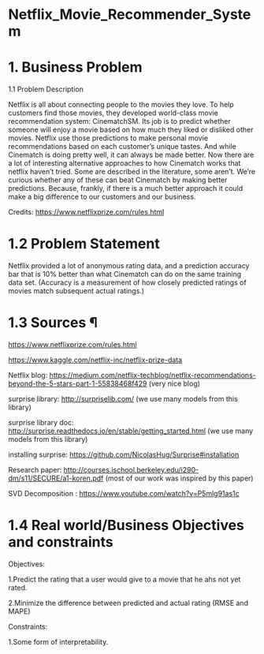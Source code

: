 # Netflix_Movie_Recommender_System

#  1. Business Problem 

1.1 Problem Description 

Netflix is all about connecting people to the movies they love. To help customers find those movies, they developed world-class movie recommendation system: CinematchSM. Its job is to predict whether someone will enjoy a movie based on how much they liked or disliked other movies. Netflix use those predictions to make personal movie recommendations based on each customer’s unique tastes. And while Cinematch is doing pretty well, it can always be made better. 
Now there are a lot of interesting alternative approaches to how Cinematch works that netflix haven’t tried. Some are described in the literature, some aren’t. We’re curious whether any of these can beat Cinematch by making better predictions. Because, frankly, if there is a much better approach it could make a big difference to our customers and our business.

Credits: https://www.netflixprize.com/rules.html 

# 1.2 Problem Statement 

Netflix provided a lot of anonymous rating data, and a prediction accuracy bar that is 10% better than what Cinematch can do on the same training data set. (Accuracy is a measurement of how closely predicted ratings of movies match subsequent actual ratings.) 

# 1.3 Sources ¶

https://www.netflixprize.com/rules.html

https://www.kaggle.com/netflix-inc/netflix-prize-data

Netflix blog: https://medium.com/netflix-techblog/netflix-recommendations-beyond-the-5-stars-part-1-55838468f429 (very nice blog)

surprise library: http://surpriselib.com/ (we use many models from this library)

surprise library doc: http://surprise.readthedocs.io/en/stable/getting_started.html (we use many models from this library)

installing surprise: https://github.com/NicolasHug/Surprise#installation 

Research paper: http://courses.ischool.berkeley.edu/i290-dm/s11/SECURE/a1-koren.pdf (most of our work was inspired by this paper)

SVD Decomposition : https://www.youtube.com/watch?v=P5mlg91as1c 

# 1.4 Real world/Business Objectives and constraints

Objectives:

1.Predict the rating that a user would give to a movie that he ahs not yet rated.

2.Minimize the difference between predicted and actual rating (RMSE and MAPE) 

Constraints:


1.Some form of interpretability.
